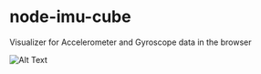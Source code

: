 node-imu-cube
=============

Visualizer for Accelerometer and Gyroscope data in the browser

![Alt Text](https://github.com/gregfedirko/node-imu-cube/img/cube.gif)
